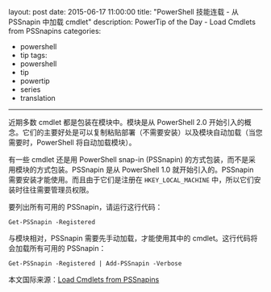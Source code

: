 ﻿layout: post
date: 2015-06-17 11:00:00
title: "PowerShell 技能连载 - 从 PSSnapin 中加载 cmdlet"
description: PowerTip of the Day - Load Cmdlets from PSSnapins
categories:
- powershell
- tip
tags:
- powershell
- tip
- powertip
- series
- translation
---
近期多数 cmdlet 都是包装在模块中。模块是从 PowerShell 2.0 开始引入的概念。它们的主要好处是可以复制粘贴部署（不需要安装）以及模块自动加载（当您需要时，PowerShell 将自动加载模块）。

有一些 cmdlet 还是用 PowerShell snap-in (PSSnapin) 的方式包装，而不是采用模块的方式包装。PSSnapin 是从 PowerShell 1.0 就开始引入的。PSSnapin 需要安装才能使用。而且由于它们是注册在 `HKEY_LOCAL_MACHINE` 中，所以它们安装时往往需要管理员权限。

要列出所有可用的 PSSnapin，请运行这行代码：

    Get-PSSnapin -Registered

与模块相对，PSSnapin 需要先手动加载，才能使用其中的 cmdlet。这行代码将会加载所有可用的 PSSnapin：

    Get-PSSnapin -Registered | Add-PSSnapin -Verbose

<!--more-->
本文国际来源：[Load Cmdlets from PSSnapins](http://powershell.com/cs/blogs/tips/archive/2015/06/17/load-cmdlets-from-pssnapins.aspx)
